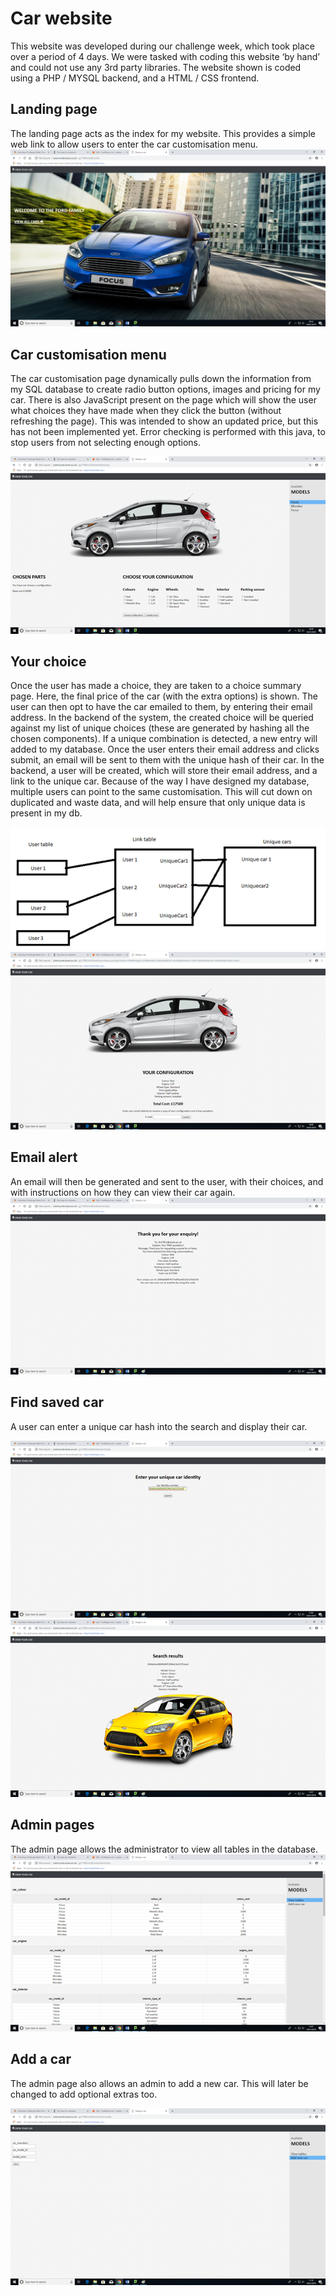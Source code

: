 # Car website
This website was developed during our challenge week, which took place over a period of 4 days. We were tasked with coding this website ‘by hand’ and could not use any 3rd party libraries.
The website shown is coded using a PHP / MYSQL backend, and a HTML / CSS frontend.

 

## Landing page
The landing page acts as the index for my website. This provides a simple web link to allow users to enter the car customisation menu.
![](https://github.com/guyjac/Car-website/blob/main/land.png)

## Car customisation menu
The car customisation page dynamically pulls down the information from my SQL database to create radio button options, images and pricing for my car. There is also JavaScript present on the page which will show the user what choices they have made when they click the button (without refreshing the page). This was intended to show an updated price, but this has not been implemented yet. Error checking is performed with this java, to stop users from not selecting enough options.
 
![](https://github.com/guyjac/Car-website/blob/main/custommenu.png)

## Your choice
Once the user has made a choice, they are taken to a choice summary page. Here, the final price of the car (with the extra options) is shown. The user can then opt to have the car emailed to them, by entering their email address.
In the backend of the system, the created choice will be queried against my list of unique choices (these are generated by hashing all the chosen components). If a unique combination is detected, a new entry will added to my database.
Once the user enters their email address and clicks submit, an email will be sent to them with the unique hash of their car.
In the backend, a user will be created, which will store their email address, and a link to the unique car.
Because of the way I have designed my database, multiple users can point to the same customisation. This will cut down on duplicated and waste data, and will help ensure that only unique data is present in my db.
 
 ![](https://github.com/guyjac/Car-website/blob/main/yoourconfig.png)
  ![](https://github.com/guyjac/Car-website/blob/main/youconfig.png)

## Email alert
An email will then be generated and sent to the user, with their choices, and with instructions on how they can view their car again.
  ![](https://github.com/guyjac/Car-website/blob/main/email.png)

## Find saved car
A user can enter a unique car hash into the search and display their car.

   ![](https://github.com/guyjac/Car-website/blob/main/search.png)
  ![](https://github.com/guyjac/Car-website/blob/main/result.png)

## Admin pages
The admin page allows the administrator to view all tables in the database.
  ![](https://github.com/guyjac/Car-website/blob/main/admin.png)

## Add a car
The admin page also allows an admin to add a new car. This will later be changed to add optional extras too.
 
 ![](https://github.com/guyjac/Car-website/blob/main/add_car.png)
